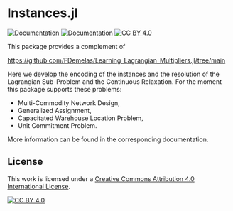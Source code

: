 # Instances.jl
[![Documentation](https://img.shields.io/badge/docs-latest-blue.svg)](https://fdemelas.github.io/Instances/dev/)
[![Documentation](https://github.com/FDemelas/Instances/actions/workflows/documentation.yml/badge.svg?branch=master)](https://github.com/FDemelas/Instances/actions/workflows/documentation.yml)
[![CC BY 4.0][cc-by-shield]][cc-by]


This package provides a complement of 

https://github.com/FDemelas/Learning_Lagrangian_Multipliers.jl/tree/main

Here we develop the encoding of the instances and the resolution of the Lagrangian Sub-Problem and the Continuous Relaxation.
For the moment this package supports these problems:
- Multi-Commodity Network Design,
- Generalized Assignment,
- Capacitated Warehouse Location Problem,
- Unit Commitment Problem.

More  information can be found in the corresponding documentation.

## License

This work is licensed under a
[Creative Commons Attribution 4.0 International License][cc-by].

[![CC BY 4.0][cc-by-image]][cc-by]

[cc-by]: http://creativecommons.org/licenses/by/4.0/
[cc-by-image]: https://i.creativecommons.org/l/by/4.0/88x31.png
[cc-by-shield]: https://img.shields.io/badge/License-CC%20BY%204.0-lightgrey.svg
